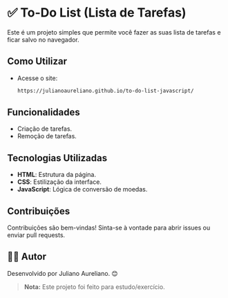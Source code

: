 # ✅ To-Do List (Lista de Tarefas)

Este é um projeto simples que permite você fazer as suas lista de tarefas e ficar salvo no navegador.

## Como Utilizar

- Acesse o site:
  ```bash
  https://julianoaureliano.github.io/to-do-list-javascript/
  ```

## Funcionalidades

- Criação de tarefas.
- Remoção de tarefas.

## Tecnologias Utilizadas

- **HTML**: Estrutura da página.
- **CSS**: Estilização da interface.
- **JavaScript**: Lógica de conversão de moedas.

## Contribuições

Contribuições são bem-vindas! Sinta-se à vontade para abrir issues ou enviar pull requests.

## 👩‍🚀 Autor

Desenvolvido por Juliano Aureliano. 😊

> **Nota:** Este projeto foi feito para estudo/exercício.
